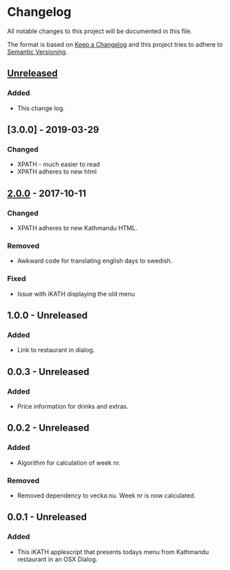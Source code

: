 # Changelog
All notable changes to this project will be documented in this file.

The format is based on [Keep a Changelog](http://keepachangelog.com/en/1.0.0/)
and this project tries to adhere to [Semantic Versioning](http://semver.org/spec/v2.0.0.html).


## [Unreleased]

### Added
- This change log.

## [3.0.0] - 2019-03-29

### Changed 
- XPATH - much easier to read
- XPATH adheres to new html

## [2.0.0] - 2017-10-11

### Changed
- XPATH adheres to new Kathmandu HTML.

### Removed
- Awkward code for translating english days to swedish.

### Fixed
- Issue with iKATH displaying the old menu

## 1.0.0 - Unreleased

### Added
- Link to restaurant in dialog.

## 0.0.3 - Unreleased
### Added
- Price information for drinks and extras.

## 0.0.2 - Unreleased

### Added
- Algorithm for calculation of week nr.

### Removed
- Removed dependency to vecka.nu. Week nr is now calculated.

## 0.0.1 - Unreleased
### Added
- This iKATH applescript that presents todays menu from Kathmandu restaurant in an OSX Dialog.


[Unreleased]: https://github.com/emisel/ikath/compare/v2.0.0...HEAD
[2.0.0]: https://github.com/emisel/ikath/releases/tag/v2.0.0
